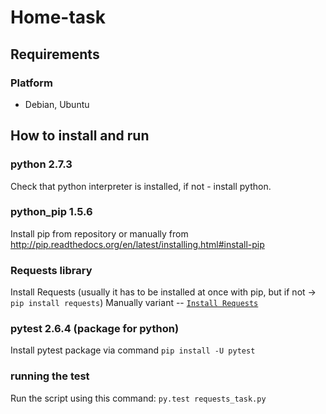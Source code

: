 
Home-task
=========

Requirements
------------
### Platform
- Debian, Ubuntu

How to install and run
-----------------
### python 2.7.3
Check that python interpreter is installed, if not - install python. 

### python_pip 1.5.6
Install pip from repository or manually from http://pip.readthedocs.org/en/latest/installing.html#install-pip


### Requests library
Install Requests (usually it has to be installed at once with pip, but if not -> `pip install requests`)
Manually variant -- [`Install Requests`](http://docs.python-requests.org/en/latest/user/install/#install) 


### pytest 2.6.4  (package for python)
Install pytest package via command  `pip install -U pytest`


### running the test
Run the script using this command:
`py.test requests_task.py`
